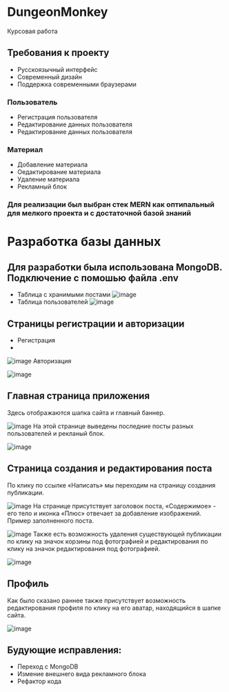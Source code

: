 # DungeonMonkey
Курсовая работа

## Требования к проекту
+ Русскоязычный интерфейс
+ Современный дизайн
+ Поддержка современными браузерами
### Пользователь
+ Регистрация пользователя
+ Редактирование данных пользователя
+ Редактирование данных пользователя
### Материал
+ Добавление материала
+ Оедактирование материала
+ Удаление материала
+ Рекламный блок

### Для реализации был выбран стек MERN как оптипальный для мелкого проекта и с достаточной базой знаний

# Разработка базы данных

## Для разработки была использована MongoDB. Подключение с помошью файла .env
+ Таблица с хранимыми постами
![image](https://user-images.githubusercontent.com/78948171/163335707-3f0cf731-45a4-4d19-ae85-52fcb23c5d12.png)
+ Таблица пользователей 
![image](https://user-images.githubusercontent.com/78948171/163335808-1aa655b5-8683-413d-8c25-dab95a41cb90.png)

## Страницы регистрации и авторизации
+ Регистрация
+ 
![image](https://user-images.githubusercontent.com/78948171/163336129-dc26c27a-c2d5-4ba5-81a0-9003599e19c7.png)
Авторизация

![image](https://user-images.githubusercontent.com/78948171/163336160-9e192817-3b44-424c-93d6-1b3908081704.png)

## Главная страница приложения
Здесь отображаются шапка сайта и главный баннер.
 
![image](https://user-images.githubusercontent.com/78948171/163336327-5b1d85f5-2f88-4d89-8dd5-53c4d7b88479.png)
На этой странице выведены последние посты разных пользователей и рекланый блок.
 
![image](https://user-images.githubusercontent.com/78948171/163336536-cad7fcdd-ca53-4a9f-af2d-8c1128337d1a.png)

## Страница создания и редактирования поста
По клику по ссылке «Написать» мы переходим на страницу создания публикации.
 
![image](https://user-images.githubusercontent.com/78948171/163337383-1ca3b7ac-2444-4393-abba-282e2c0074e5.png)
На странице присутствует заголовок поста, «Содержимое» - его тело и иконка «Плюс» отвечает за добавление изображений. Пример заполненного поста.
 
![image](https://user-images.githubusercontent.com/78948171/163337497-c2734787-d702-4bdc-b10e-7e60a3f9f637.png)
Также есть возможность удаления существующей публикации по клику на значок корзины под фотографией и редактирования по клику на значок редактирования под фотографией.
 
![image](https://user-images.githubusercontent.com/78948171/163337721-2af0c3de-ebb2-4346-9735-c7f3ecf0c20a.png)

## Профиль
Как было сказано раннее также присутствует возможность редактирования профиля по клику на его аватар, находящийся в шапке сайта.
 
![image](https://user-images.githubusercontent.com/78948171/163337956-61f2cbdb-4e84-4033-ada6-bac1b70cce0b.png)

## Будующие исправления:

+ Переход с MongoDB 
+ Измение внешнего вида рекламного блока
+ Рефактор кода
